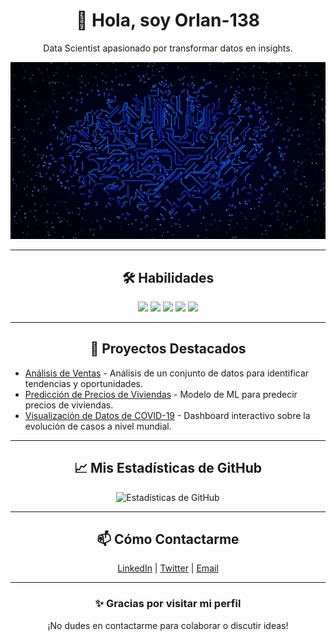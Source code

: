 <h1 align="center">👋 Hola, soy Orlan-138</h1>
<p align="center">Data Scientist apasionado por transformar datos en insights.</p>

<p align="center">
  <img src="/giphy1.webp" alt="Foto de perfil" width="800"/>
</p>

---

<h2 align="center">🛠 Habilidades</h2>

<p align="center">
  <img src="https://img.icons8.com/color/48/000000/python.png"/>
  <img src="https://img.icons8.com/color/48/000000/r-project.png"/>
  <img src="https://img.icons8.com/color/48/000000/sql.png"/>
  <img src="https://img.icons8.com/color/48/000000/pandas.png"/>
  <img src="https://img.icons8.com/color/48/000000/machine-learning.png"/>
</p>

---

<h2 align="center">🌟 Proyectos Destacados</h2>

<ul>
  <li><a href="link-a-tu-proyecto">Análisis de Ventas</a> - Análisis de un conjunto de datos para identificar tendencias y oportunidades.</li>
  <li><a href="link-a-tu-proyecto">Predicción de Precios de Viviendas</a> - Modelo de ML para predecir precios de viviendas.</li>
  <li><a href="link-a-tu-proyecto">Visualización de Datos de COVID-19</a> - Dashboard interactivo sobre la evolución de casos a nivel mundial.</li>
</ul>

---

<h2 align="center">📈 Mis Estadísticas de GitHub</h2>
<p align="center">
  <img src="https://github-readme-stats.vercel.app/api?username=Orlan-138&show_icons=true&theme=radical" alt="Estadísticas de GitHub" />
</p>

---

<h2 align="center">📫 Cómo Contactarme</h2>

<p align="center">
  <a href="link-a-tu-linkedin">LinkedIn</a> |
  <a href="link-a-tu-twitter">Twitter</a> |
  <a href="mailto:tu-email@example.com">Email</a>
</p>

---

<h3 align="center">✨ Gracias por visitar mi perfil</h3>
<p align="center">¡No dudes en contactarme para colaborar o discutir ideas!</p>

